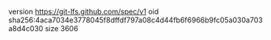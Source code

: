 version https://git-lfs.github.com/spec/v1
oid sha256:4aca7034e3778045f8dffdf797a08c4d44fb6f6966b9fc05a030a703a8d4c030
size 3606
